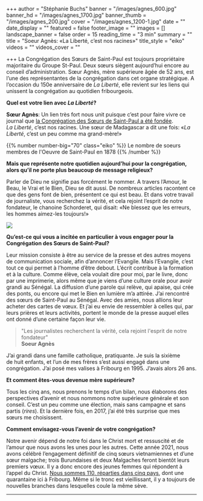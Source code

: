 +++
author = "Stéphanie Buchs"
banner = "/images/agnes_600.jpg"
banner_hd = "/images/agnes_1700.jpg"
banner_thumb = "/images/agnes_200.jpg"
cover = "/images/agnes_1200-1.jpg"
date = ""
date_display = ""
featured = false
footer_image = ""
images = []
landscape_banner = false
order = 15
reading_time = "3 min"
summary = ""
title = "Soeur Agnès: «La Liberté,  c’est nos racines»"
title_style = "eiko"
videos = ""
videos_cover = ""

+++
La Congrégation des Sœurs de Saint-Paul est toujours propriétaire majoritaire du Groupe St-Paul. Deux sœurs siègent aujourd’hui encore au conseil d’administration. Sœur Agnès, mère supérieure âgée de 52 ans, est l’une des représentantes de la congrégation dans cet organe stratégique. A l’occasion du 150e anniversaire de _La Liberté_, elle revient sur les liens qui unissent la congrégation au quotidien fribourgeois.

**Quel est votre lien avec _La Liberté_?**

**Sœur Agnès**: Un lien très fort nous unit puisque c’est pour faire vivre ce journal que <a href="https://150ans.lalib.ch/article/debuts-difficiles-et-conflits-sociaux/" target="_blank">la Congrégation des Sœurs de Saint-Paul a été fondée</a>. _La Liberté_, c’est nos racines. Une sœur de Madagascar a dit une fois: «_La Liberté_, c’est un peu comme ma grand-mère!»

{{% number number-big="70" class="eiko" %}} Le nombre de soeurs membres de l'Oeuvre de Saint-Paul en 1878 {{% /number %}}

**Mais que représente notre quotidien aujourd’hui pour la congrégation, alors qu’il ne porte plus beaucoup de message religieux?**

Parler de Dieu ne signifie pas forcément le nommer. A travers l’Amour, le Beau, le Vrai et le Bien, Dieu se dit aussi. De nombreux articles racontent ce que des gens font de bien, présentent ce qui est beau. Et dans votre travail de journaliste, vous recherchez la vérité, et cela rejoint l’esprit de notre fondateur, le chanoine Schorderet, qui disait: «Ne blessez que les erreurs, les hommes aimez-les toujours!»

![](/images/sr-agathe-pro-fr.jpg)

**Qu’est-ce qui vous a incitée en particulier à vous engager pour la Congrégation des Sœurs de Saint-Paul?**

Leur mission consiste à être au service de la presse et des autres moyens de communication sociale, afin d’annoncer l’Evangile. Mais l’Evangile, c’est tout ce qui permet à l’homme d’être debout. L’écrit contribue à la formation et à la culture. Comme élève, cela voulait dire pour moi, par le livre, donc par une imprimerie, alors même que je viens d’une culture orale pour avoir grandi au Sénégal. La diffusion d’une parole qui relève, qui apaise, qui crée des ponts, ou encore qui met le Bien en lumière m’a attirée. J’ai rencontré des sœurs de Saint-Paul au Sénégal. Avec des amies, nous allions leur acheter des cartes de vœux. Et j’ai eu envie de ressembler à celles qui, par leurs prières et leurs activités, portent le monde de la presse auquel elles ont donné d’une certaine façon leur vie.

> "Les journalistes recherchent la vérité, cela rejoint l'esprit de notre fondateur"  
> **Soeur Agnès**

J’ai grandi dans une famille catholique, pratiquante. Je suis la sixième de huit enfants, et l’un de mes frères s’est aussi engagé dans une congrégation. J’ai posé mes valises à Fribourg en 1995. J’avais alors 26 ans.

**Et comment êtes-vous devenue mère supérieure?**

Tous les cinq ans, nous prenons le temps d’un bilan, nous élaborons des perspectives d’avenir et nous nommons notre supérieure générale et son conseil. C’est un peu comme une élection, mais sans campagne et sans partis (_rires_). Et la dernière fois, en 2017, j’ai été très surprise que mes sœurs me choisissent.

**Comment envisagez-vous l’avenir de votre congrégation?**

Notre avenir dépend de notre foi dans le Christ mort et ressuscité et de l’amour que nous avons les unes pour les autres. Cette année 2021, nous avons célébré l’engagement définitif de cinq sœurs vietnamiennes et d’une sœur malgache; trois Burundaises et deux Malgaches feront bientôt leurs premiers vœux. Il y a donc encore des jeunes femmes qui répondent à l’appel du Christ. [Nous sommes 110, réparties dans cinq pays](https://150ans.lalib.ch/article/l-oeuvre-d-une-vie/), dont une quarantaine ici à Fribourg. Même si le tronc est vieillissant, il y a toujours de nouvelles branches dans lesquelles coule la même sève.

***